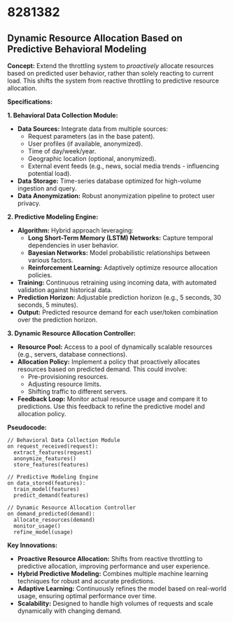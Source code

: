 # 8281382

## Dynamic Resource Allocation Based on Predictive Behavioral Modeling

**Concept:** Extend the throttling system to *proactively* allocate resources based on predicted user behavior, rather than solely reacting to current load. This shifts the system from reactive throttling to predictive resource allocation.

**Specifications:**

**1. Behavioral Data Collection Module:**

*   **Data Sources:** Integrate data from multiple sources:
    *   Request parameters (as in the base patent).
    *   User profiles (if available, anonymized).
    *   Time of day/week/year.
    *   Geographic location (optional, anonymized).
    *   External event feeds (e.g., news, social media trends - influencing potential load).
*   **Data Storage:** Time-series database optimized for high-volume ingestion and query.
*   **Data Anonymization:** Robust anonymization pipeline to protect user privacy.

**2. Predictive Modeling Engine:**

*   **Algorithm:** Hybrid approach leveraging:
    *   **Long Short-Term Memory (LSTM) Networks:** Capture temporal dependencies in user behavior.
    *   **Bayesian Networks:** Model probabilistic relationships between various factors.
    *   **Reinforcement Learning:** Adaptively optimize resource allocation policies.
*   **Training:** Continuous retraining using incoming data, with automated validation against historical data.
*   **Prediction Horizon:** Adjustable prediction horizon (e.g., 5 seconds, 30 seconds, 5 minutes).
*   **Output:** Predicted resource demand for each user/token combination over the prediction horizon.

**3. Dynamic Resource Allocation Controller:**

*   **Resource Pool:** Access to a pool of dynamically scalable resources (e.g., servers, database connections).
*   **Allocation Policy:** Implement a policy that proactively allocates resources based on predicted demand. This could involve:
    *   Pre-provisioning resources.
    *   Adjusting resource limits.
    *   Shifting traffic to different servers.
*   **Feedback Loop:** Monitor actual resource usage and compare it to predictions. Use this feedback to refine the predictive model and allocation policy.

**Pseudocode:**

```
// Behavioral Data Collection Module
on request_received(request):
  extract_features(request)
  anonymize_features()
  store_features(features)

// Predictive Modeling Engine
on data_stored(features):
  train_model(features)
  predict_demand(features)

// Dynamic Resource Allocation Controller
on demand_predicted(demand):
  allocate_resources(demand)
  monitor_usage()
  refine_model(usage)
```

**Key Innovations:**

*   **Proactive Resource Allocation:** Shifts from reactive throttling to predictive allocation, improving performance and user experience.
*   **Hybrid Predictive Modeling:** Combines multiple machine learning techniques for robust and accurate predictions.
*   **Adaptive Learning:** Continuously refines the model based on real-world usage, ensuring optimal performance over time.
*   **Scalability:** Designed to handle high volumes of requests and scale dynamically with changing demand.